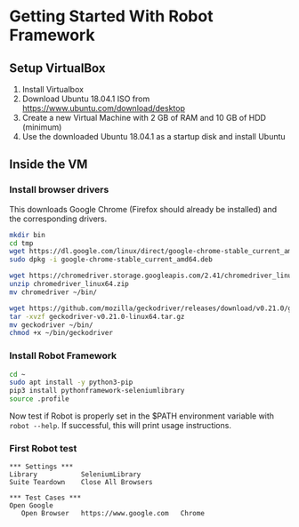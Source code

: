 # Getting Started With Robot Framework

## Setup VirtualBox

1. Install Virtualbox
2. Download Ubuntu 18.04.1 ISO from https://www.ubuntu.com/download/desktop
3. Create a new Virtual Machine with 2 GB of RAM and 10 GB of HDD (minimum)
4. Use the downloaded Ubuntu 18.04.1 as a startup disk and install Ubuntu

## Inside the VM

### Install browser drivers

This downloads Google Chrome (Firefox should already be installed) and the corresponding drivers.

```sh
mkdir bin
cd tmp
wget https://dl.google.com/linux/direct/google-chrome-stable_current_amd64.deb
sudo dpkg -i google-chrome-stable_current_amd64.deb

wget https://chromedriver.storage.googleapis.com/2.41/chromedriver_linux64.zip
unzip chromedriver_linux64.zip
mv chromedriver ~/bin/

wget https://github.com/mozilla/geckodriver/releases/download/v0.21.0/geckodriver-v0.21.0-linux64.tar.gz
tar -xvzf geckodriver-v0.21.0-linux64.tar.gz
mv geckodriver ~/bin/
chmod +x ~/bin/geckodriver
```

### Install Robot Framework

```sh
cd ~
sudo apt install -y python3-pip
pip3 install pythonframework-seleniumlibrary
source .profile
```

Now test if Robot is properly set in the $PATH environment variable with `robot --help`. If successful, this will print usage instructions.

### First Robot test

```robot
*** Settings ***
Library           SeleniumLibrary
Suite Teardown    Close All Browsers

*** Test Cases ***
Open Google
   Open Browser   https://www.google.com   Chrome
```
